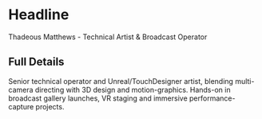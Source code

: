 # Headline

Thadeous Matthews - Technical Artist & Broadcast Operator

## Full Details

Senior technical operator and Unreal/TouchDesigner artist, blending multi-camera directing with 3D design and motion-graphics. Hands-on in broadcast gallery launches, VR staging and immersive performance-capture projects.